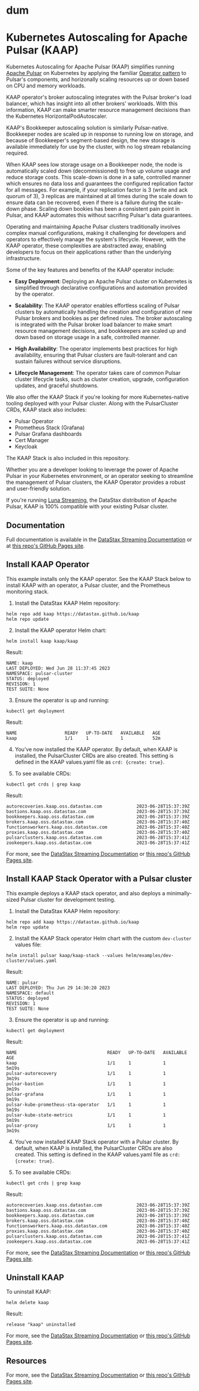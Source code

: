 # dum
# Kubernetes Autoscaling for Apache Pulsar (KAAP)

Kubernetes Autoscaling for Apache Pulsar (KAAP) simplifies running [Apache Pulsar](https://pulsar.apache.org) on Kubernetes by applying the familiar [Operator pattern](https://kubernetes.io/docs/concepts/extend-kubernetes/operator/) to Pulsar's components, and horizonally scaling resources up or down based on CPU and memory workloads.

KAAP operator's broker autoscaling integrates with the Pulsar broker's load balancer, which has insight into all other brokers' workloads. With this information, KAAP can make smarter resource management decisions than the Kubernetes HorizontalPodAutoscaler.

KAAP's Bookkeeper autoscaling solution is similarly Pulsar-native. Bookkeeper nodes are scaled up in response to running low on storage, and because of Bookkeeper's segment-based design, the new storage is available immediately for use by the cluster, with no log stream rebalancing required.

When KAAP sees low storage usage on a Bookkeeper node, the node is automatically scaled down (decommissioned) to free up volume usage and reduce storage costs. This scale-down is done in a safe, controlled manner which ensures no data loss and guarantees the configured replication factor for all messages. For example, if your replication factor is 3 (write and ack quorum of 3), 3 replicas are maintained at all times during the scale down to ensure data can be recovered, even if there is a failure during the scale-down phase. Scaling down bookies has been a consistent pain point in Pulsar, and KAAP automates this without sacrifing Pulsar's data guarantees.

Operating and maintaining Apache Pulsar clusters traditionally involves complex manual configurations, making it challenging for developers and operators to effectively manage the system's lifecycle. However, with the KAAP operator, these complexities are abstracted away, enabling developers to focus on their applications rather than the underlying infrastructure.

Some of the key features and benefits of the KAAP operator include:

- **Easy Deployment**: Deploying an Apache Pulsar cluster on Kubernetes is simplified through declarative configurations and automation provided by the operator.

- **Scalability**: The KAAP operator enables effortless scaling of Pulsar clusters by automatically handling the creation and configuration of new Pulsar brokers and bookies as per defined rules. The broker autoscaling is integrated with the Pulsar broker load balancer to make smart resource management decisions, and bookkeepers are scaled up and down based on storage usage in a safe, controlled manner.

- **High Availability**: The operator implements best practices for high availability, ensuring that Pulsar clusters are fault-tolerant and can sustain failures without service disruptions.

- **Lifecycle Management**: The operator takes care of common Pulsar cluster lifecycle tasks, such as cluster creation, upgrade, configuration updates, and graceful shutdowns.

We also offer the KAAP Stack if you're looking for more Kubernetes-native tooling deployed with your Pulsar cluster. Along with the PulsarCluster CRDs, KAAP stack also includes:

* Pulsar Operator
* Prometheus Stack (Grafana)
* Pulsar Grafana dashboards
* Cert Manager
* Keycloak

The KAAP Stack is also included in this repository.

Whether you are a developer looking to leverage the power of Apache Pulsar in your Kubernetes environment, or an operator seeking to streamline the management of Pulsar clusters, the KAAP Operator provides a robust and user-friendly solution.

If you're running [Luna Streaming](https://www.datastax.com/products/luna-streaming), the DataStax distribution of Apache Pulsar, KAAP is 100% compatible with your existing Pulsar cluster.

## Documentation

Full documentation is available in the [DataStax Streaming Documentation](https://docs.datastax.com/en/streaming/kaap-operator/latest/index.html) or at [this repo's GitHub Pages site](https://datastax.github.io/kaap/docs/).

## Install KAAP Operator

This example installs only the KAAP operator.
See the KAAP Stack below to install KAAP with an operator, a Pulsar cluster, and the Prometheus monitoring stack.

1. Install the DataStax KAAP Helm repository:
```
helm repo add kaap https://datastax.github.io/kaap
helm repo update
```
2. Install the KAAP operator Helm chart:
```
helm install kaap kaap/kaap
```
Result:
```
NAME: kaap
LAST DEPLOYED: Wed Jun 28 11:37:45 2023
NAMESPACE: pulsar-cluster
STATUS: deployed
REVISION: 1
TEST SUITE: None
```
3. Ensure the operator is up and running:
```
kubectl get deployment
```
Result:
```
NAME                  READY   UP-TO-DATE   AVAILABLE   AGE
kaap                  1/1     1            1           52m
```

4. You've now installed the KAAP operator.
By default, when KAAP is installed, the PulsarCluster CRDs are also created.
This setting is defined in the KAAP values.yaml file as `crd: {create: true}`.

5. To see available CRDs:
```
kubectl get crds | grep kaap
```
Result:
```
autorecoveries.kaap.oss.datastax.com             2023-06-28T15:37:39Z
bastions.kaap.oss.datastax.com                   2023-06-28T15:37:39Z
bookkeepers.kaap.oss.datastax.com                2023-06-28T15:37:39Z
brokers.kaap.oss.datastax.com                    2023-06-28T15:37:40Z
functionsworkers.kaap.oss.datastax.com           2023-06-28T15:37:40Z
proxies.kaap.oss.datastax.com                    2023-06-28T15:37:40Z
pulsarclusters.kaap.oss.datastax.com             2023-06-28T15:37:41Z
zookeepers.kaap.oss.datastax.com                 2023-06-28T15:37:41Z
```

For more, see the [DataStax Streaming Documentation](https://docs.datastax.com/en/streaming/kaap-operator/latest/index.html) or [this repo's GitHub Pages site](https://datastax.github.io/kaap/docs/).

## Install KAAP Stack Operator with a Pulsar cluster

This example deploys a KAAP stack operator, and also deploys a minimally-sized Pulsar cluster for development testing.

1. Install the DataStax KAAP Helm repository:
```
helm repo add kaap https://datastax.github.io/kaap
helm repo update
```
2. Install the KAAP Stack operator Helm chart with the custom `dev-cluster` values file:
```
helm install pulsar kaap/kaap-stack --values helm/examples/dev-cluster/values.yaml
```
Result:
```
NAME: pulsar
LAST DEPLOYED: Thu Jun 29 14:30:20 2023
NAMESPACE: default
STATUS: deployed
REVISION: 1
TEST SUITE: None
```
3. Ensure the operator is up and running:
```
kubectl get deployment
```
Result:
```
NAME                                  READY   UP-TO-DATE   AVAILABLE   AGE
kaap                                  1/1     1            1           5m19s
pulsar-autorecovery                   1/1     1            1           3m19s
pulsar-bastion                        1/1     1            1           3m19s
pulsar-grafana                        1/1     1            1           5m19s
pulsar-kube-prometheus-sta-operator   1/1     1            1           5m19s
pulsar-kube-state-metrics             1/1     1            1           5m19s
pulsar-proxy                          1/1     1            1           3m19s
```

4. You've now installed KAAP Stack operator with a Pulsar cluster.
By default, when KAAP is installed, the PulsarCluster CRDs are also created.
This setting is defined in the KAAP values.yaml file as `crd: {create: true}`.

5. To see available CRDs:
```
kubectl get crds | grep kaap
```
Result:
```
autorecoveries.kaap.oss.datastax.com             2023-06-28T15:37:39Z
bastions.kaap.oss.datastax.com                   2023-06-28T15:37:39Z
bookkeepers.kaap.oss.datastax.com                2023-06-28T15:37:39Z
brokers.kaap.oss.datastax.com                    2023-06-28T15:37:40Z
functionsworkers.kaap.oss.datastax.com           2023-06-28T15:37:40Z
proxies.kaap.oss.datastax.com                    2023-06-28T15:37:40Z
pulsarclusters.kaap.oss.datastax.com             2023-06-28T15:37:41Z
zookeepers.kaap.oss.datastax.com                 2023-06-28T15:37:41Z
```

For more, see the [DataStax Streaming Documentation](https://docs.datastax.com/en/streaming/kaap-operator/latest/index.html) or [this repo's GitHub Pages site](https://datastax.github.io/kaap/docs/).

## Uninstall KAAP

To uninstall KAAP:
```
helm delete kaap
```
Result:
```
release "kaap" uninstalled
```

For more, see the [DataStax Streaming Documentation](https://docs.datastax.com/en/streaming/kaap-operator/latest/index.html) or [this repo's GitHub Pages site](https://datastax.github.io/kaap/docs/).

## Resources
For more, see the [DataStax Streaming Documentation](https://docs.datastax.com/en/streaming/kaap-operator/latest/index.html) or [this repo's GitHub Pages site](https://datastax.github.io/kaap/docs/).
